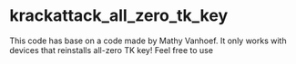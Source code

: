 # krackattack_all_zero_tk_key
This code has base on a code made by Mathy Vanhoef. It only works with devices that reinstalls all-zero TK key! Feel free to use
